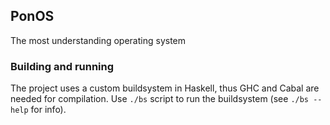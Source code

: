 ## PonOS

The most understanding operating system

### Building and running

The project uses a custom buildsystem in Haskell, thus GHC and Cabal are needed for compilation.
Use `./bs` script to run the buildsystem (see `./bs --help` for info).
